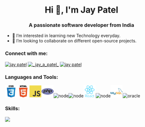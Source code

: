 <h1 align="center">Hi 👋, I'm Jay Patel</h1>
<h3 align="center">A passionate software developer from India</h3>
 
- 👀 I’m interested in learning new Technology everyday.
- 💞️ I’m looking to collaborate on different open-source projects.

<h3 align="left">Connect with me:</h3>
<p align="left">
<a href="https://fb.com/Jay Patel" target="blank"><img align="center" src="https://raw.githubusercontent.com/rahuldkjain/github-profile-readme-generator/master/src/images/icons/Social/facebook.svg" alt="jay patel" height="30" width="40" /></a>
<a href="https://instagram.com/_jay_a_patel_" target="blank"><img align="center" src="https://raw.githubusercontent.com/rahuldkjain/github-profile-readme-generator/master/src/images/icons/Social/instagram.svg" alt="_jay_a_patel_" height="30" width="40" /></a>
 <a href="https://twitter.com/JayPate39855043" target="blank"><img align="center" src="https://raw.githubusercontent.com/rahuldkjain/github-profile-readme-generator/master/src/images/icons/Social/twitter.svg" alt="jay patel" height="30" width="40" /></a>
</p>

<h3 align="left">Languages and Tools:</h3>
<p align="left">  <img src="https://raw.githubusercontent.com/devicons/devicon/master/icons/css3/css3-original-wordmark.svg" alt="css3" width="40" height="40"/><img src="https://raw.githubusercontent.com/devicons/devicon/master/icons/html5/html5-original-wordmark.svg" alt="html5" width="40" height="40"/><img src="https://raw.githubusercontent.com/devicons/devicon/master/icons/javascript/javascript-original.svg" alt="javascript" width="40" height="40"/><img src="https://raw.githubusercontent.com/devicons/devicon/master/icons/php/php-original.svg" alt="php" width="40" height="40"/><img src="https://raw.githubusercontent.com/marwin1991/profile-technology-icons/refs/heads/main/icons/node_js.png" alt="node" width="40" height="40"/><img src="https://raw.githubusercontent.com/marwin1991/profile-technology-icons/refs/heads/main/icons/express.png" alt="node" width="40" height="40"/><img src="https://raw.githubusercontent.com/devicons/devicon/master/icons/react/react-original-wordmark.svg" alt="react" width="40" height="40"/><img src="https://raw.githubusercontent.com/marwin1991/profile-technology-icons/refs/heads/main/icons/next_js.png" alt="node" width="40" height="40"/><img src="https://raw.githubusercontent.com/devicons/devicon/master/icons/mysql/mysql-original-wordmark.svg" alt="mysql" width="40" height="40"/><img src="https://raw.githubusercontent.com/marwin1991/profile-technology-icons/refs/heads/main/icons/mongodb.png" alt="oracle" width="40" height="40"/></p>

<h3 align="left">Skills:</h3>
<p><img align="center" src="https://github-readme-stats.vercel.app/api/top-langs?username=jaypatel-dev1&show_icons=true&locale=en&layout=compact" /></p>
